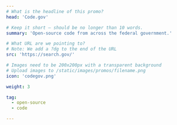```yaml
---
# What is the headline of this promo?
head: 'Code.gov'

# Keep it short — should be no longer than 10 words.
summary: 'Open-source code from across the federal government.'

# What URL are we pointing to?
# Note: We add a ?dg to the end of the URL
src: 'https://search.gov/'

# Images need to be 200x200px with a transparent background
# Upload images to /static/images/promos/filename.png
icon: 'codegov.png'

weight: 3

tag:
  - open-source
  - code

---
```

